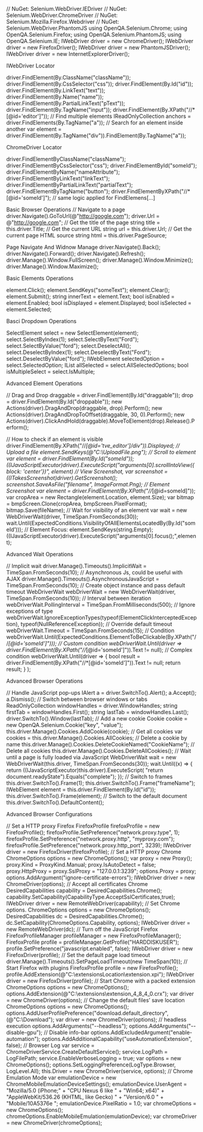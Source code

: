 // NuGet: Selenium.WebDriver.IEDriver
// NuGet: Selenium.WebDriver.ChromeDriver
// NuGet: Selenium.Mozilla.Firefox.Webdriver
// NuGet: Selenium.WebDriver.PhantomJS
using OpenQA.Selenium.Chrome;
using OpenQA.Selenium.Firefox;
using OpenQA.Selenium.PhantomJS;
using OpenQA.Selenium.IE;
IWebDriver driver = new ChromeDriver();
IWebDriver driver = new FirefoxDriver();
IWebDriver driver = new PhantomJSDriver();
IWebDriver driver = new InternetExplorerDriver();


IWebDriver Locator 

driver.FindElement(By.ClassName("className"));
driver.FindElement(By.CssSelector("css"));
driver.FindElement(By.Id("id"));
driver.FindElement(By.LinkText("text"));
driver.FindElement(By.Name("name"));
driver.FindElement(By.PartialLinkText("pText"));
driver.FindElement(By.TagName("input"));
driver.FindElement(By.XPath("//*[@id='editor']"));
// Find multiple elements
IReadOnlyCollection<IWebElement> anchors =
driver.FindElements(By.TagName("a"));
// Search for an element inside another
var element = driver.FindElement(By.TagName("div")).FindElement(By.TagName("a"));

ChromeDriver Locator

driver.FindElementByClassName("className");
driver.FindElementByCssSelector("css");
driver.FindElementById("someId");
driver.FindElementByName("nameAttribute");
driver.FindElementByLinkText("linkText");
driver.FindElementByPartialLinkText("partialText");
driver.FindElementByTagName("button");
driver.FindElementByXPath("//*[@id='someId']");
// same logic applied for FindElemens[…]

Basic Browser Operations
// Navigate to a page
driver.Navigate().GoToUrl(@"http://google.com");
driver.Url = @"http://google.com";
// Get the title of the page
string title = this.driver.Title;
// Get the current URL
string url = this.driver.Url;
// Get the current page HTML source
string html = this.driver.PageSource;

Page Navigate And Widnow Manage 
driver.Navigate().Back();
driver.Navigate().Forward();
driver.Navigate().Refresh();
driver.Manage().Window.FullScreen();
driver.Manage().Window.Minimize();
driver.Manage().Window.Maximize();

Basic Elements Operations

element.Click();
element.SendKeys("someText");
element.Clear();
element.Submit();
string innerText = element.Text;
bool isEnabled = element.Enabled;
bool isDisplayed = element.Displayed;
bool isSelected = element.Selected;

Basci Dropdown Operations

SelectElement select = new SelectElement(element);
select.SelectByIndex(1);
select.SelectByText("Ford");
select.SelectByValue("ford");
select.DeselectAll();
select.DeselectByIndex(1);
select.DeselectByText("Ford");
select.DeselectByValue("ford");
IWebElement selectedOption = select.SelectedOption;
IList<IWebElement> allSelected = select.AllSelectedOptions;
bool isMultipleSelect = select.IsMultiple;


Advanced Element Operations

// Drag and Drop
draggable = driver.FindElement(By.Id("draggable"));
drop = driver.FindElement(By.Id("droppable"));
new Actions(driver).DragAndDrop(draggable, drop).Perform();
new Actions(driver).DragAndDropToOffset(draggable, 30, 0).Perform();
new Actions(driver).ClickAndHold(draggable).MoveToElement(drop).Release().Perform();

// How to check if an element is visible
driver.FindElement(By.XPath("//*[@id='tve_editor']/div")).Displayed;
// Upload a file 
element.SendKeys(@"C:\UploadFile.png");
// Scroll to element
var element = driver.FindElement(By.Id("someId"));
 ((IJavaScriptExecutor)driver).ExecuteScript("arguments[0].scrollIntoView({block: 'center'})", element) 
// View  Screenshot, 
var screenshot = ((ITakesScreenshot)driver).GetScreenshot();
screenshot.SaveAsFile("filename", ImageFormat.Png);
// Element Screenshot
var element = driver.FindElement(By.XPath("//*[@id=someId]"));
var cropArea = new Rectangle(element.Location, element.Size);
var bitmap = bmpScreen.Clone(cropArea, bmpScreen.PixelFormat);
bitmap.Save(fileName);
// Wait for visibility of an element
var wait = new WebDriverWait(driver, TimeSpan.FromSeconds(30));
wait.Until(ExpectedConditions.VisibilityOfAllElementsLocatedBy(By.Id("someId’)));
// Element Focus:
element.SendKeys(string.Empty);
 ((IJavaScriptExecutor)driver).ExecuteScript("arguments[0].focus();",element);

Advanced Wait Operations

// Implicit wait
driver.Manage().Timeouts().ImplicitWait = TimeSpan.FromSeconds(10);
// Asynchronous Js, could be useful with AJAX 
driver.Manage().Timeouts().AsynchronousJavaScript = TimeSpan.FromSeconds(10);
// Create object instance and pass default timeout
WebDriverWait webDriverWait = new WebDriverWait(driver, TimeSpan.FromSeconds(10));
// Interval between iteration
webDriverWait.PollingInterval = TimeSpan.FromMilliseconds(500);
// Ignore exceptions of type
webDriverWait.IgnoreExceptionTypes(typeof(ElementClickInterceptedException), typeof(NullReferenceException));
// Override default timeout
webDriverWait.Timeout = TimeSpan.FromSeconds(15);
// Condition
webDriverWait.Until(ExpectedConditions.ElementToBeClickable(By.XPath("//*[@id='someId']")));
// Custom condition
webDriverWait.Until(driver => driver.FindElement(By.XPath("//*[@id='someId']")).Text != null);
// Complex condition
webDriverWait.Until(driver =>
{
    bool result = driver.FindElement(By.XPath("//*[@id='someId']")).Text != null;
    return result;
} );
		

Advanced Browser Operations

// Handle JavaScript pop-ups
IAlert a = driver.SwitchTo().Alert();
a.Accept();
a.Dismiss();
// Switch between browser windows or tabs
ReadOnlyCollection<string> windowHandles = driver.WindowHandles;
string firstTab = windowHandles.First();
string lastTab = windowHandles.Last();
driver.SwitchTo().Window(lastTab);
// Add a new cookie
Cookie cookie = new OpenQA.Selenium.Cookie("key", "value");
this.driver.Manage().Cookies.AddCookie(cookie);
// Get all cookies
var cookies = this.driver.Manage().Cookies.AllCookies;
// Delete a cookie by name
this.driver.Manage().Cookies.DeleteCookieNamed("CookieName");
// Delete all cookies
this.driver.Manage().Cookies.DeleteAllCookies();
// Wait until a page is fully loaded via JavaScript
WebDriverWait wait = new WebDriverWait(this.driver, TimeSpan.FromSeconds(30));
wait.Until((x) =>
{
 return ((IJavaScriptExecutor)this.driver).ExecuteScript( "return document.readyState").Equals("complete");
});
// Switch to frames
this.driver.SwitchTo().Frame(1);
this.driver.SwitchTo().Frame("frameName");
IWebElement element = this.driver.FindElement(By.Id("id"));
this.driver.SwitchTo().Frame(element);
// Switch to the default document
this.driver.SwitchTo().DefaultContent();


Advanced Browser Configurations

// Set a HTTP proxy Firefox
FirefoxProfile firefoxProfile = new FirefoxProfile();
firefoxProfile.SetPreference("network.proxy.type", 1);
firefoxProfile.SetPreference("network.proxy.http", "myproxy.com");
firefoxProfile.SetPreference("network.proxy.http_port", 3239);
IWebDriver driver = new FirefoxDriver(firefoxProfile);
// Set a HTTP proxy Chrome
ChromeOptions options = new ChromeOptions();
var proxy = new Proxy();
proxy.Kind = ProxyKind.Manual;
proxy.IsAutoDetect = false;
proxy.HttpProxy =
proxy.SslProxy = "127.0.0.1:3239";
options.Proxy = proxy;
options.AddArgument("ignore-certificate-errors");
IWebDriver driver = new ChromeDriver(options);
// Accept all certificates Chrome
DesiredCapabilities capability = DesiredCapabilities.Chrome();
capability.SetCapability(CapabilityType.AcceptSslCertificates,true);
IWebDriver driver = new RemoteWebDriver(capability);
// Set Chrome options.
ChromeOptions options = new ChromeOptions();
DesiredCapabilities dc = DesiredCapabilities.Chrome();
dc.SetCapability(ChromeOptions.Capability, options);
IWebDriver driver = new RemoteWebDriver(dc);
// Turn off the JavaScript Firefox
FirefoxProfileManager profileManager = new FirefoxProfileManager();
FirefoxProfile profile = profileManager.GetProfile("HARDDISKUSER");
profile.SetPreference("javascript.enabled", false);
IWebDriver driver = new FirefoxDriver(profile);
// Set the default page load timeout
driver.Manage().Timeouts().SetPageLoadTimeout(new TimeSpan(10));
// Start Firefox with plugins
FirefoxProfile profile = new FirefoxProfile();
profile.AddExtension(@"C:\extensionsLocation\extension.xpi");
IWebDriver driver = new FirefoxDriver(profile);
// Start Chrome with a packed extension
ChromeOptions options = new ChromeOptions();
options.AddExtension(@"C:\extensions\extension_4_8_4_0.crx");
var driver = new ChromeDriver(options);
// Change the default files’ save location
ChromeOptions options = new ChromeOptions();
options.AddUserProfilePreference("download.default_directory", (@"C:\Download\");
var driver = new ChromeDriver(options);
// headless execution
options.AddArguments("--headless");
options.AddArguments("--disable-gpu");
// Disable info-bar
options.AddExcludedArgument("enable-automation");
 options.AddAdditionalCapability("useAutomationExtension", false);
// Browser Log
var service = ChromeDriverService.CreateDefaultService();
service.LogPath = LogFilePath;
service.EnableVerboseLogging = true;
var options = new ChromeOptions();
options.SetLoggingPreference(LogType.Browser, LogLevel.All);
this.Driver = new ChromeDriver(service, options);
// Chrome Emulation Mode
var emulationDevice = new ChromeMobileEmulationDeviceSettings();
emulationDevice.UserAgent = 
    "Mozilla/5.0 (iPhone;" +
    "CPU Nexus 6 like " +
    "Win64; x64)" +
    "AppleWebKit/536.26 (KHTML, like Gecko) " +
    "Version/6.0 " +
    "Mobile/10A5376e ";
emulationDevice.PixelRatio = 1.0;
var chromeOptions = new ChromeOptions();
chromeOptions.EnableMobileEmulation(emulationDevice);
var chromeDriver = new ChromeDriver(chromeOptions);
